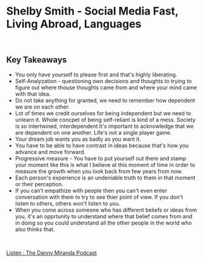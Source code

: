 # Shelby Smith - Social Media Fast, Living Abroad, Languages
<br>

## Key Takeaways <br>

* You only have yourself to please first and that's highly liberating.
* Self-Analyzation - questioning own decisions and thoughts to trying to figure out where thouse thoughts came from and where your mind came with that idea.
* Do not take anything for granted, we need to remember how dependent we are on each other.
* Lot of times we credit ourselves for being independent but we need to unlearn it. Whole concpet of being self-reliant is kind of a mess. Society is so intertwined, interdependent.It's important to acknowledge that we are dependent on one another. Life's not a single player game.
* Your dream job wants you as badly as you want it.
* You have to be able to have contrast in ideas because that's how you advance and move forward.
* Progressive measure - You have to put yourself out there and stamp your moment like this is what I believe at this moment of time in order to measure the growth when you look back from few years from now.
* Each person's experience is an undeniable truth to them in that moment or their perception.  
* If you can't empathize with people then you can't even enter conversation with them to try to see thier point of view. If you don't listen to others, others won't listen to you.
* When you come across someone who has different beliefs or ideas from you, it's an opprtunity to understand where that belief comes from and in doing so you could understand all the other people in the world who also thinks that.




<br>

[Listen : The Danny Miranda Podcast](https://dannymiranda.com/010-shelby-smith/)
